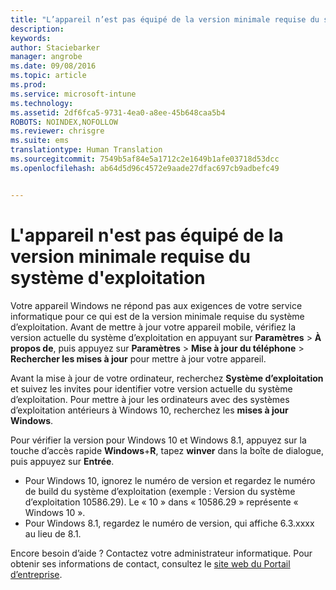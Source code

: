 ```yaml
---
title: "L’appareil n’est pas équipé de la version minimale requise du système d’exploitation | Microsoft Intune"
description: 
keywords: 
author: Staciebarker
manager: angrobe
ms.date: 09/08/2016
ms.topic: article
ms.prod: 
ms.service: microsoft-intune
ms.technology: 
ms.assetid: 2df6fca5-9731-4ea0-a8ee-45b648caa5b4
ROBOTS: NOINDEX,NOFOLLOW
ms.reviewer: chrisgre
ms.suite: ems
translationtype: Human Translation
ms.sourcegitcommit: 7549b5af84e5a1712c2e1649b1afe03718d53dcc
ms.openlocfilehash: ab64d5d96c4572e9aade27dfac697cb9adbefc49


---
```



# L'appareil n'est pas équipé de la version minimale requise du système d'exploitation

Votre appareil Windows ne répond pas aux exigences de votre service informatique pour ce qui est de la version minimale requise du système d’exploitation. Avant de mettre à jour votre appareil mobile, vérifiez la version actuelle du système d’exploitation en appuyant sur **Paramètres** &gt; **À propos de**, puis appuyez sur **Paramètres** &gt; **Mise à jour du téléphone** &gt; **Rechercher les mises à jour** pour mettre à jour votre appareil.

Avant la mise à jour de votre ordinateur, recherchez **Système d’exploitation** et suivez les invites pour identifier votre version actuelle du système d’exploitation. Pour mettre à jour les ordinateurs avec des systèmes d’exploitation antérieurs à Windows 10, recherchez les **mises à jour Windows**.

Pour vérifier la version pour Windows 10 et Windows 8.1, appuyez sur la touche d’accès rapide **Windows**+**R**, tapez **winver** dans la boîte de dialogue, puis appuyez sur **Entrée**.

- Pour Windows 10, ignorez le numéro de version et regardez le numéro de build du système d’exploitation (exemple : Version du système d’exploitation 10586.29). Le « 10 » dans « 10586.29 » représente « Windows 10 ».
- Pour Windows 8.1, regardez le numéro de version, qui affiche 6.3.xxxx au lieu de 8.1.

Encore besoin d’aide ? Contactez votre administrateur informatique. Pour obtenir ses informations de contact, consultez le [site web du Portail d’entreprise](http://portal.manage.microsoft.com).





<!--HONumber=Sep16_HO2-->


